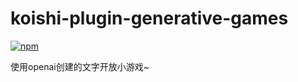 # koishi-plugin-generative-games

[![npm](https://img.shields.io/npm/v/koishi-plugin-generative-games?style=flat-square)](https://www.npmjs.com/package/koishi-plugin-generative-games)

使用openai创建的文字开放小游戏~
